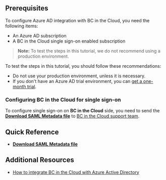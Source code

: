 ## Prerequisites

To configure Azure AD integration with BC in the Cloud, you need the following items:

- An Azure AD subscription
- A BC in the Cloud single sign-on enabled subscription

> **Note:**
> To test the steps in this tutorial, we do not recommend using a production environment.

To test the steps in this tutorial, you should follow these recommendations:

- Do not use your production environment, unless it is necessary.
- If you don't have an Azure AD trial environment, you can [get a one-month trial](https://azure.microsoft.com/pricing/free-trial/).

### Configuring BC in the Cloud for single sign-on

To configure single sign-on on **BC in the Cloud** side, you need to send the **[Download SAML Metadata file](%metadata:metadataDownloadUrl%)** to [BC in the Cloud support team](mailto:patrick.escudero@bcinthecloud.com).

## Quick Reference

* **[Download SAML Metadata file](%metadata:metadataDownloadUrl%)**

## Additional Resources

* [How to integrate BC in the Cloud with Azure Active Directory](https://docs.microsoft.com/azure/active-directory/active-directory-saas-bcinthecloud-tutorial)
